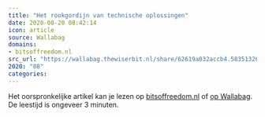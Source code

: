 ```yaml
---
title: "Het rookgordijn van technische oplossingen"
date: 2020-08-20 08:42:14
icon: article
source: Wallabag
domains:
- bitsoffreedom.nl
src_url: "https://wallabag.thewiserbit.nl/share/62619a032accb4.58351326"
2020: "08"
categories:
---
```

Het oorspronkelijke artikel kan je lezen op [bitsoffreedom.nl](https://www.bitsoffreedom.nl/2020/06/03/het-rookgordijn-van-technische-oplossingen/) of [op Wallabag](https://wallabag.thewiserbit.nl/share/62619a032accb4.58351326). De leestijd is ongeveer 3 minuten.